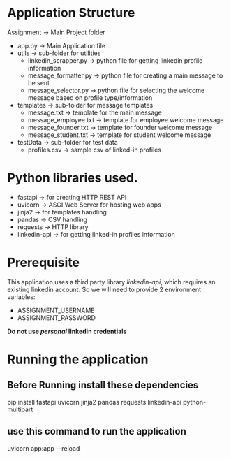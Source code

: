 # Application Structure
Assignment                  -> Main Project folder
- app.py                    -> Main Application file
- utils                     -> sub-folder for utilities
  - linkedin_scrapper.py    -> python file for getting linkedin profile information
  - message_formatter.py    -> python file for creating a main message to be sent
  - message_selector.py     -> python file for selecting the welcome message based on profile type/information
- templates                 -> sub-folder for message templates
  - message.txt             -> template for the main message
  - message_employee.txt    -> template for employee welcome message
  - message_founder.txt     -> template for founder welcome message
  - message_student.txt     -> template for student welcome message
- testData                  -> sub-folder for test data
  - profiles.csv            -> sample csv of linked-in profiles

# Python libraries used.
- fastapi           -> for creating HTTP REST API
- uvicorn           -> ASGI Web Server for hosting web apps
- jinja2            -> for templates handling
- pandas            -> CSV handling
- requests          -> HTTP library
- linkedin-api      -> for getting linked-in profiles information

# Prerequisite

This application uses a third party library *linkedin-api*, which requires an existing linkedin account. So we will need to provide 2 environment variables:
- ASSIGNMENT_USERNAME
- ASSIGNMENT_PASSWORD

**Do not use *personal* linkedin credentials**

# Running the application

## Before Running install these dependencies
pip install fastapi uvicorn jinja2 pandas requests linkedin-api python-multipart

## use this command to run the application
uvicorn app:app --reload
